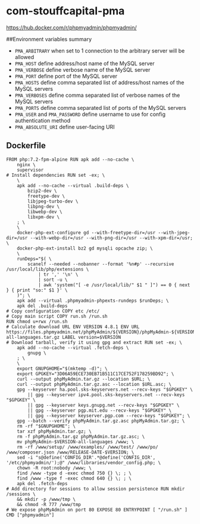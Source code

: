 # com-stouffcapital-pma

https://hub.docker.com/r/phpmyadmin/phpmyadmin/

##Environment variables summary

- `PMA_ARBITRARY` when set to 1 connection to the arbitrary server will be allowed
- `PMA_HOST` define address/host name of the MySQL server
- `PMA_VERBOSE` define verbose name of the MySQL server
- `PMA_PORT` define port of the MySQL server
- `PMA_HOSTS` define comma separated list of address/host names of the MySQL servers
- `PMA_VERBOSES` define comma separated list of verbose names of the MySQL servers
- `PMA_PORTS` define comma separated list of ports of the MySQL servers
- `PMA_USER` and `PMA_PASSWORD` define username to use for config authentication method
- `PMA_ABSOLUTE_URI` define user-facing URI


## Dockerfile

```
FROM php:7.2-fpm-alpine RUN apk add --no-cache \
    nginx \
    supervisor
# Install dependencies RUN set -ex; \
    \
    apk add --no-cache --virtual .build-deps \
        bzip2-dev \
        freetype-dev \
        libjpeg-turbo-dev \
        libpng-dev \
        libwebp-dev \
        libxpm-dev \
    ; \
    \
    docker-php-ext-configure gd --with-freetype-dir=/usr --with-jpeg-dir=/usr --with-webp-dir=/usr --with-png-dir=/usr --with-xpm-dir=/usr; \
    docker-php-ext-install bz2 gd mysqli opcache zip; \
    \
    runDeps="$( \
        scanelf --needed --nobanner --format '%n#p' --recursive /usr/local/lib/php/extensions \
            | tr ',' '\n' \
            | sort -u \
            | awk 'system("[ -e /usr/local/lib/" $1 " ]") == 0 { next } { print "so:" $1 }' \
    )"; \
    apk add --virtual .phpmyadmin-phpexts-rundeps $runDeps; \
    apk del .build-deps
# Copy configuration COPY etc /etc/
# Copy main script COPY run.sh /run.sh
RUN chmod u+rwx /run.sh
# Calculate download URL ENV VERSION 4.8.1 ENV URL https://files.phpmyadmin.net/phpMyAdmin/${VERSION}/phpMyAdmin-${VERSION}-all-languages.tar.gz LABEL version=$VERSION
# Download tarball, verify it using gpg and extract RUN set -ex; \
    apk add --no-cache --virtual .fetch-deps \
        gnupg \
    ; \
    \
    export GNUPGHOME="$(mktemp -d)"; \
    export GPGKEY="3D06A59ECE730EB71B511C17CE752F178259BD92"; \
    curl --output phpMyAdmin.tar.gz --location $URL; \
    curl --output phpMyAdmin.tar.gz.asc --location $URL.asc; \
    gpg --keyserver ha.pool.sks-keyservers.net --recv-keys "$GPGKEY" \
        || gpg --keyserver ipv4.pool.sks-keyservers.net --recv-keys "$GPGKEY" \
        || gpg --keyserver keys.gnupg.net --recv-keys "$GPGKEY" \
        || gpg --keyserver pgp.mit.edu --recv-keys "$GPGKEY" \
        || gpg --keyserver keyserver.pgp.com --recv-keys "$GPGKEY"; \
    gpg --batch --verify phpMyAdmin.tar.gz.asc phpMyAdmin.tar.gz; \
    rm -rf "$GNUPGHOME"; \
    tar xzf phpMyAdmin.tar.gz; \
    rm -f phpMyAdmin.tar.gz phpMyAdmin.tar.gz.asc; \
    mv phpMyAdmin-$VERSION-all-languages /www; \
    rm -rf /www/setup/ /www/examples/ /www/test/ /www/po/ /www/composer.json /www/RELEASE-DATE-$VERSION; \
    sed -i "s@define('CONFIG_DIR'.*@define('CONFIG_DIR', '/etc/phpmyadmin/');@" /www/libraries/vendor_config.php; \
    chown -R root:nobody /www; \
    find /www -type d -exec chmod 750 {} \; ; \
    find /www -type f -exec chmod 640 {} \; ; \
    apk del .fetch-deps
# Add directory for sessions to allow session persistence RUN mkdir /sessions \
    && mkdir -p /www/tmp \
    && chmod -R 777 /www/tmp
# We expose phpMyAdmin on port 80 EXPOSE 80 ENTRYPOINT [ "/run.sh" ]
CMD ["phpmyadmin"]
```